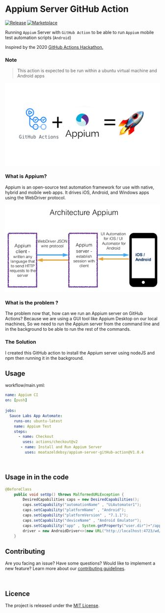 # Appium Server GitHub Action

[![Release](https://img.shields.io/github/release/moatazeldebsy/Appium-Server-GitHub-Action.svg)](https://github.com/moatazeldebsy/Appium-Server-GitHub-Action/releases)
[![Marketplace](https://img.shields.io/badge/GitHub-Marketplace-blue.svg)](https://github.com/marketplace/actions/appium-server-action)

Running `Appium` Server with `GitHub Action` to be able to run `Appium` mobile test automation scripts (`Android`)

Inspired by the 2020 [GitHub Actions Hackathon.](https://githubhackathon.com/)

### Note
> This action is expected to be run within a ubuntu virtual machine and Android apps

<img src="img/0.png" alt="appium" align="middle" />


### What is Appium?
Appium is an open-source test automation framework for use with native, hybrid and mobile web apps. 
It drives iOS, Android, and Windows apps using the WebDriver protocol.


<img src="img/1.png" alt="appium" align="middle" />

### What is the problem ?
The problem now that, how can we run an Appium server on GitHub Actions?
Because we are using a GUI tool like Appium Desktop on our local machines, So we need to run the Appium server from the command line and in the background to be able to run the rest of the commands.

### The Solution

I created  this GitHub action to install the Appium server using nodeJS and npm then running it in the background.

## Usage

workflow/main.yml:

```yaml
name: Appium CI
on: [push]

jobs:
  Sauce Labs App Automate:
    runs-on: ubuntu-latest
    name: Appium Test
    steps:
      - name: Checkout
        uses: actions/checkout@v2
       - name: Install and Run Appium Server
         uses: moatazeldebsy/appium-server-gitHub-action@V1.0.4
```

<br>

## Usage in in the code

```java
@BeforeClass
    public void setUp() throws MalformedURLException {
        DesiredCapabilities caps = new DesiredCapabilities();
        caps.setCapability("automationName" , "UiAutomator1");
        caps.setCapability("platformName" , "Android");
        caps.setCapability("platformVersion" , "7.1.1");
        caps.setCapability("deviceName" , "Android Emulator");
        caps.setCapability("app" , System.getProperty("user.dir")+"/apps/selendroid-test-app-0.17.0.apk");
        driver = new AndroidDriver<>(new URL("http://localhost:4723/wd/hub"), caps);
    }
```
## Contributing

Are you facing an issue? Have some questions? Would like to implement a new feature? Learn more about our [contributing guidelines](CONTRIBUTING.md).

<br>

## Licence

The project is released under the [MIT License](LICENSE).
